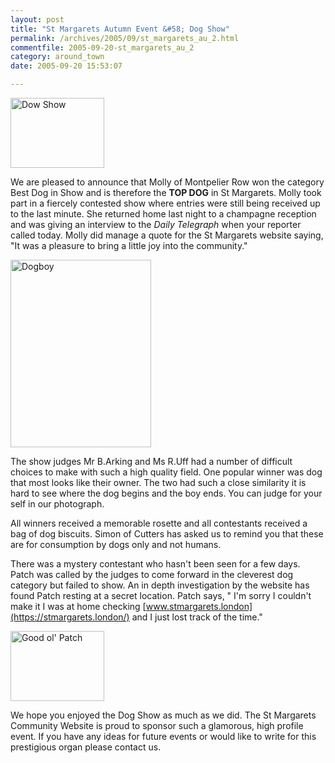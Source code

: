 ```yaml
---
layout: post
title: "St Margarets Autumn Event &#58; Dog Show"
permalink: /archives/2005/09/st_margarets_au_2.html
commentfile: 2005-09-20-st_margarets_au_2
category: around_town
date: 2005-09-20 15:53:07

---
```


<a href="/assets/images/2005/stmgrts_autfair_05_dogshow2.jpg"><img src="/assets/images/2005/stmgrts_autfair_05_dogshow2-thumb.jpg" width="150" height="112" alt="Dow Show" class="photo right" /></a>

We are pleased to announce that Molly of Montpelier Row won the category Best Dog in Show and is therefore the **TOP DOG** in St Margarets. Molly took part in a fiercely contested show where entries were still being received up to the last minute. She returned home last night to a champagne reception and was giving an interview to the *Daily Telegraph* when your reporter called today. Molly did manage a quote for the St Margarets website saying, "It was a pleasure to bring a little joy into the community."

<img alt="Dogboy" src="/assets/images/2005/autfair05_dogboy-thumb.jpg" width="225" height="300" class="left photo" />

The show judges Mr B.Arking and Ms R.Uff had a number of difficult choices to make with such a high quality field. One popular winner was dog that most looks like their owner. The two had such a close similarity it is hard to see where the dog begins and the boy ends. You can judge for your self in our photograph.

All winners received a memorable rosette and all contestants received a bag of dog biscuits. Simon of Cutters has asked us to remind you that these are for consumption by dogs only and not humans.

There was a mystery contestant who hasn't been seen for a few days. Patch was called by the judges to come forward in the cleverest dog category but failed to show. An in depth investigation by the website has found Patch resting at a secret location. Patch says, " I'm sorry I couldn't make it I was at home checking [www.stmargarets.london](https://stmargarets.london/) and I just lost track of the time."

<a href="/assets/images/2005/patch.jpg"><img src="/assets/images/2005/patch-thumb.jpg" width="150" height="112" alt="Good ol' Patch" class="photo right" /></a>

We hope you enjoyed the Dog Show as much as we did. The St Margarets Community Website is proud to sponsor such a glamorous, high profile event. If you have any ideas for future events or would like to write for this prestigious organ please contact us.
